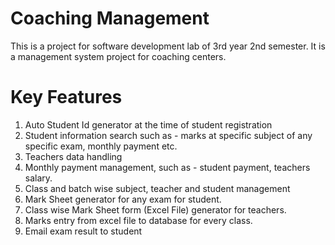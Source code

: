 # Coaching Management
This is a project for software development lab of 3rd year 2nd semester. It is a management system project for coaching centers.

# Key Features
1. Auto Student Id generator at the time of student registration
2. Student information search such as - marks at specific subject of any specific exam, monthly payment etc.
3. Teachers data handling
4. Monthly payment management, such as - student payment, teachers salary.
5. Class and batch wise subject, teacher and student management
6. Mark Sheet generator for any exam for student.
7. Class wise Mark Sheet form (Excel File) generator for teachers.
8. Marks entry from excel file to database for every class.
9. Email exam result to student


